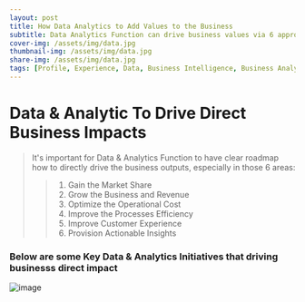 ```yaml
---
layout: post
title: How Data Analytics to Add Values to the Business
subtitle: Data Analytics Function can drive business values via 6 approaches:
cover-img: /assets/img/data.jpg
thumbnail-img: /assets/img/data.jpg
share-img: /assets/img/data.jpg
tags: [Profile, Experience, Data, Business Intelligence, Business Analytics, Machine Learning]
---
```


# Data & Analytic To Drive Direct Business Impacts
> It's important for Data & Analytics Function to have clear roadmap how to directly drive the business outputs, especially in those 6 areas:
>> 1. Gain the Market Share
>> 2. Grow the Business and Revenue
>> 3. Optimize the Operational Cost
>> 4. Improve the Processes Efficiency
>> 5. Improve Customer Experience
>> 6. Provision Actionable Insights

### Below are some Key Data & Analytics Initiatives that driving businesss direct impact
![image](https://user-images.githubusercontent.com/23344558/153519633-3cfcf5ef-cd0c-449f-8af9-cd22653ab32a.png)

